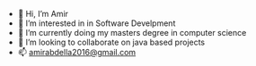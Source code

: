- 👋 Hi, I’m Amir
- 👀 I’m interested in in Software Develpment 
- 🌱 I’m currently doing my masters degree in computer science
- 💞️ I’m looking to collaborate on java based projects
- 📫 amirabdella2016@gmail.com

<!---
amulove80/amulove80 is a ✨ special ✨ repository because its `README.md` (this file) appears on your GitHub profile.
You can click the Preview link to take a look at your changes.
--->
